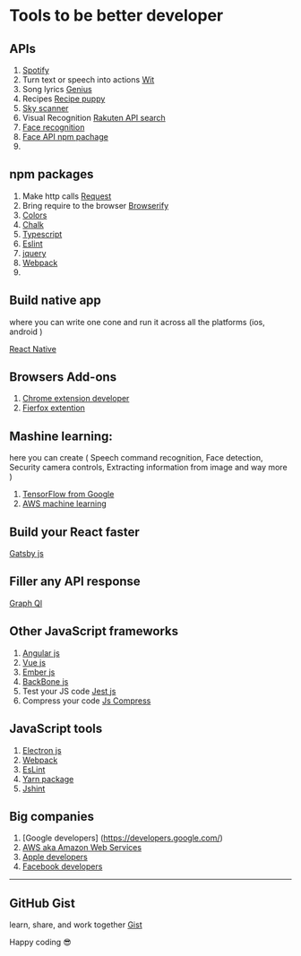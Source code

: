 # Tools to be better developer

## APIs

1. [Spotify](https://developer.spotify.com/documentation/web-api/)
1. Turn text or speech into actions [Wit](https://wit.ai/)
1. Song lyrics [Genius](https://genius.com/developers)
1. Recipes [Recipe puppy](http://www.recipepuppy.com/about/api/)
1. [Sky scanner](https://rapidapi.com/skyscanner/api/skyscanner-flight-search)
1. Visual Recognition [Rakuten API search](https://english.api.rakuten.net/category/Visual%20Recognition)
1. [Face recognition](https://luxand.cloud/)
1. [Face API npm pachage](https://www.npmjs.com/package/face-api.js)
1. []()

## npm packages

1. Make http calls [Request](https://www.npmjs.com/package/request)
1. Bring require to the browser [Browserify](https://www.npmjs.com/package/browserify)
1. [Colors](https://www.npmjs.com/package/colors)
1. [Chalk](https://www.npmjs.com/package/chalk)
1. [Typescript](https://www.npmjs.com/package/typescript)
1. [Eslint](https://www.npmjs.com/package/eslint)
1. [jquery](https://www.npmjs.com/package/jquery)
1. [Webpack](https://www.npmjs.com/package/webpack)
1. []()

## Build native app
where you can write one cone and run it across all the platforms (ios, android )

[React Native ](https://reactnative.dev/)

## Browsers Add-ons

1. [Chrome extension developer](https://developer.chrome.com/extensions/getstarted)
2. [Fierfox extention](https://extensionworkshop.com/)

## Mashine learning:
 here you can create ( Speech command recognition, Face detection, Security camera controls, Extracting information from image and way more ) 
 
1. [TensorFlow from Google](https://www.tensorflow.org/js)
2. [AWS machine learning](https://aws.amazon.com/free/machine-learning/)

## Build your React faster

[Gatsby js](https://www.gatsbyjs.org/)

## Filler any API response 

[Graph Ql](https://graphql.org/)

## Other JavaScript frameworks

1. [Angular js](https://angularjs.org/)
1. [Vue js](https://vuejs.org/)
1. [Ember js](https://emberjs.com/)
1. [BackBone js](https://backbonejs.org/)
1. Test your JS code [Jest js](https://jestjs.io/docs/en/using-matchers)
1. Compress your code [Js Compress](https://jscompress.com/)

## JavaScript tools

1. [Electron js](https://www.electronjs.org/)
1. [Webpack](https://webpack.js.org/)
1. [EsLint](https://eslint.org/)
1. [Yarn package](https://yarnpkg.com/)
1. [Jshint](https://jshint.com/)

## Big companies 

1. [Google developers] (https://developers.google.com/)
1. [AWS aka Amazon Web Services ](https://aws.amazon.com/developer/)
1. [Apple developers](https://developer.apple.com/)
1. [Facebook developers](https://developers.facebook.com/)
--------------------------------------------------------------------------------

## GitHub Gist
learn, share, and work together 
[Gist](https://gist.github.com/)

Happy coding 😎
